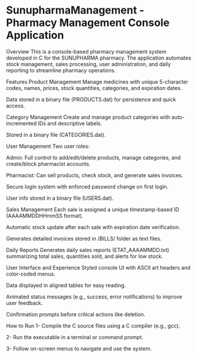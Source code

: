 # SunupharmaManagement - Pharmacy Management Console Application
Overview
This is a console-based pharmacy management system developed in C for the SUNUPHARMA pharmacy. The application automates stock management, sales processing, user administration, and daily reporting to streamline pharmacy operations.

Features
Product Management
Manage medicines with unique 5-character codes, names, prices, stock quantities, categories, and expiration dates.

Data stored in a binary file (PRODUCTS.dat) for persistence and quick access.

Category Management
Create and manage product categories with auto-incremented IDs and descriptive labels.

Stored in a binary file (CATEGORIES.dat).

User Management
Two user roles:

Admin: Full control to add/edit/delete products, manage categories, and create/block pharmacist accounts.

Pharmacist: Can sell products, check stock, and generate sales invoices.

Secure login system with enforced password change on first login.

User info stored in a binary file (USERS.dat).

Sales Management
Each sale is assigned a unique timestamp-based ID (AAAAMMDDHHmmSS format).

Automatic stock update after each sale with expiration date verification.

Generates detailed invoices stored in /BILLS/ folder as text files.

Daily Reports
Generates daily sales reports (ETAT_AAAAMMDD.txt) summarizing total sales, quantities sold, and alerts for low stock.

User Interface and Experience
Styled console UI with ASCII art headers and color-coded menus.

Data displayed in aligned tables for easy reading.

Animated status messages (e.g., success, error notifications) to improve user feedback.

Confirmation prompts before critical actions like deletion.

How to Run
1- Compile the C source files using a C compiler (e.g., gcc).

2- Run the executable in a terminal or command prompt.

3- Follow on-screen menus to navigate and use the system.
